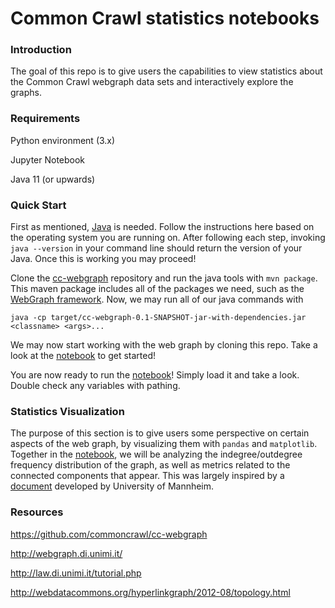 # Common Crawl statistics notebooks

### Introduction

The goal of this repo is to give users the capabilities to view statistics about the Common Crawl webgraph data sets and interactively explore the graphs.

### Requirements

Python environment (3.x)

Jupyter Notebook

Java 11 (or upwards)

### Quick Start

First as mentioned, [Java](https://www3.ntu.edu.sg/home/ehchua/programming/howto/JDK_Howto.html#zz-6.) is needed. Follow the instructions here based on the operating system you are running on. After following each step, invoking `java --version` in your command line should return the version of your Java. Once this is working you may proceed!


Clone the [cc-webgraph](https://github.com/commoncrawl/cc-webgraph) repository and run the java tools with `mvn package`. This maven package includes all of the packages we need, such as the [WebGraph framework](http://webgraph.di.unimi.it/). Now, we may run all of our java commands with 

```
java -cp target/cc-webgraph-0.1-SNAPSHOT-jar-with-dependencies.jar <classname> <args>...
```

We may now start working with the web graph by cloning this repo. Take a look at the [notebook](topology_stats.ipynb) to get started!

You are now ready to run the [notebook](topology_stats.ipynb)! Simply load it and take a look. Double check any variables with pathing.


### Statistics Visualization

The purpose of this section is to give users some perspective on certain aspects of the web graph, by visualizing them with `pandas` and `matplotlib`. Together in the [notebook](topology_stats.ipynb), we will be analyzing the indegree/outdegree frequency distribution of the graph, as well as metrics related to the connected components that appear. This was largely inspired by a [document](http://webdatacommons.org/hyperlinkgraph/2012-08/topology.html) developed by University of Mannheim.

### Resources
https://github.com/commoncrawl/cc-webgraph

http://webgraph.di.unimi.it/

http://law.di.unimi.it/tutorial.php

http://webdatacommons.org/hyperlinkgraph/2012-08/topology.html


